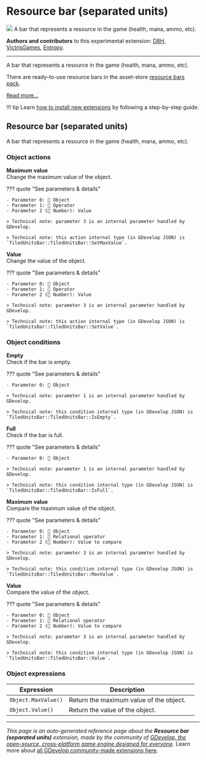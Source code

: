 # Resource bar (separated units)

<img src="https://asset-resources.gdevelop.io/public-resources/Icons/063e9152cf65bc0f3be2a828afd950c3ecf1b1fc72feefdc2467252fe987dc0f_dots-horizontal.svg" class="extension-icon"></img>
A bar that represents a resource in the game (health, mana, ammo, etc).

**Authors and contributors** to this experimental extension: [D8H](https://gd.games/D8H), [VictrisGames](https://gd.games/VictrisGames), [Entropy](https://gd.games/Entropy).

---

A bar that represents a resource in the game (health, mana, ammo, etc).

There are ready-to-use resource bars in the asset-store [resource bars pack](https://editor.gdevelop.io/?initial-dialog=asset-store&asset-pack=resource-bars-resource-bars).

[Read more...](/gdevelop5/objects/resource-bar)

!!! tip
    Learn [how to install new extensions](/gdevelop5/extensions/search) by following a step-by-step guide.



## Resource bar (separated units) 

A bar that represents a resource in the game (health, mana, ammo, etc). 

### Object actions

**Maximum value**  
Change the maximum value of the object.

??? quote "See parameters & details"

    - Parameter 0: 👾 Object
    - Parameter 1: 🟰 Operator
    - Parameter 2 (🔢 Number): Value

    > Technical note: parameter 3 is an internal parameter handled by GDevelop.

    > Technical note: this action internal type (in GDevelop JSON) is `TiledUnitsBar::TiledUnitsBar::SetMaxValue`.

**Value**  
Change the value of the object.

??? quote "See parameters & details"

    - Parameter 0: 👾 Object
    - Parameter 1: 🟰 Operator
    - Parameter 2 (🔢 Number): Value

    > Technical note: parameter 3 is an internal parameter handled by GDevelop.

    > Technical note: this action internal type (in GDevelop JSON) is `TiledUnitsBar::TiledUnitsBar::SetValue`.

### Object conditions

**Empty**  
Check if the bar is empty.

??? quote "See parameters & details"

    - Parameter 0: 👾 Object

    > Technical note: parameter 1 is an internal parameter handled by GDevelop.

    > Technical note: this condition internal type (in GDevelop JSON) is `TiledUnitsBar::TiledUnitsBar::IsEmpty`.

**Full**  
Check if the bar is full.

??? quote "See parameters & details"

    - Parameter 0: 👾 Object

    > Technical note: parameter 1 is an internal parameter handled by GDevelop.

    > Technical note: this condition internal type (in GDevelop JSON) is `TiledUnitsBar::TiledUnitsBar::IsFull`.

**Maximum value**  
Compare the maximum value of the object.

??? quote "See parameters & details"

    - Parameter 0: 👾 Object
    - Parameter 1: 🟰 Relational operator
    - Parameter 2 (🔢 Number): Value to compare

    > Technical note: parameter 3 is an internal parameter handled by GDevelop.

    > Technical note: this condition internal type (in GDevelop JSON) is `TiledUnitsBar::TiledUnitsBar::MaxValue`.

**Value**  
Compare the value of the object.

??? quote "See parameters & details"

    - Parameter 0: 👾 Object
    - Parameter 1: 🟰 Relational operator
    - Parameter 2 (🔢 Number): Value to compare

    > Technical note: parameter 3 is an internal parameter handled by GDevelop.

    > Technical note: this condition internal type (in GDevelop JSON) is `TiledUnitsBar::TiledUnitsBar::Value`.

### Object expressions

| Expression | Description |  |
|-----|-----|-----|
| `Object.MaxValue()` | Return the maximum value of the object. ||
| `Object.Value()` | Return the value of the object. ||


---

*This page is an auto-generated reference page about the **Resource bar (separated units)** extension, made by the community of [GDevelop, the open-source, cross-platform game engine designed for everyone](https://gdevelop.io/).* Learn more about [all GDevelop community-made extensions here](/gdevelop5/extensions).
